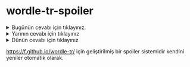 # wordle-tr-spoiler

<details>
  <summary>Bugünün cevabı için tıklayınız.</summary>
  <br>
    <b> kayaç </b>
</details>

<details>
  <summary>Yarının cevabı için tıklayınız</summary>
  <br>
   <b> kütle </b>
</details>

<details>
  <summary>Dünün cevabı için tıklayınız </summary>
  <br>
  <b> lazut </b>
</details>

https://f.github.io/wordle-tr/ için geliştirilmiş bir spoiler sistemidir kendini yeniler otomatik olarak.

